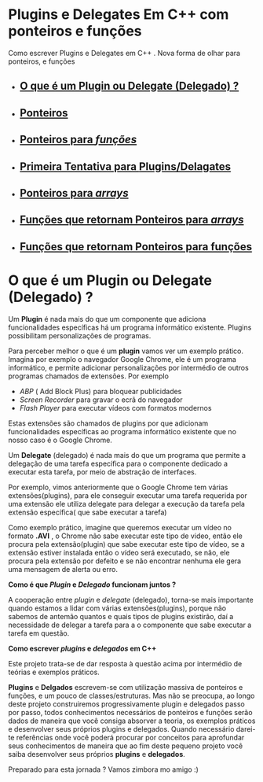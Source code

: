 # Plugins e Delegates Em C++  com ponteiros e funções 

Como escrever Plugins e Delegates em C++ . Nova forma de olhar para ponteiros, e funções 

- ## [O que é um Plugin ou Delegate (Delegado) ?](#DEF-PLUGIN-DELEGATE)
- ## [Ponteiros](#PN)
- ## [Ponteiros para *funções*](#PF)
- ## [Primeira Tentativa para **Plugins/Delagates**](#1-Tentativa-Plaguin)
- ## [Ponteiros para *arrays*](#PA)
- ## [Funções que retornam Ponteiros para *arrays*](#FRPA)
- ## [Funções que retornam Ponteiros para funções](#FRPF)

# <a name="DEF-PLUGIN-DELEGATE"></a> O que é um Plugin ou Delegate (Delegado) ?
Um **Plugin** é nada mais do que um componente que adiciona funcionalidades específicas há um programa informático existente. Plugins possibilitam personalizações de programas.

Para perceber melhor o que é um **plugin** vamos ver um exemplo prático. Imagina por exemplo o navegador Google Chrome, ele é um programa informático, e permite adicionar personalizações por intermédio de outros programas chamados de extensões. Por exemplo
- *ABP* ( Add Block Plus) para bloquear publicidades
- *Screen Recorder* para gravar o ecrã do navegador 
- *Flash Player* para executar vídeos com formatos modernos
 
 Estas extensões são chamados de plugins por que adicionam funcionalidades específicas ao programa informático existente que no nosso caso é o Google Chrome.

Um **Delegate** (delegado) é nada mais do que um programa que permite a delegação de uma tarefa específica para o componente dedicado a executar esta tarefa, por meio de abstração de interfaces.

Por exemplo, vimos anteriormente que o Google Chrome tem várias extensões(plugins), para ele conseguir executar uma tarefa requerida por uma extensão ele utiliza delegate para delegar a execução da tarefa  pela extensão específica( que sabe executar a tarefa)

Como exemplo prático, imagine que queremos executar um vídeo no formato **.AVI** , o Chrome não sabe executar este tipo de video, então ele procura pela extensão(plugin) que sabe executar este tipo de vídeo, se a extensão estiver instalada então o vídeo será executado, se não, ele procura pela extensão por defeito e se não encontrar nenhuma ele gera uma mensagem de alerta ou erro.

**Como é que *Plugin* e *Delegado* funcionam juntos ?**

A cooperação entre *plugin* e *delegate* (delegado),  torna-se mais importante quando estamos a lidar com várias extensões(plugins), porque não sabemos de antemão quantos e quais tipos de plugins existirão, daí a necessidade de 
delegar a tarefa para a o componente que sabe executar a tarefa em questão. 

**Como escrever *plugins* e *delegados* em C++**

Este projeto trata-se de dar resposta à questão acima por intermédio de teórias e exemplos práticos. 

**Plugins** e **Delgados** escrevem-se com utilização massiva de ponteiros e funções, e um pouco de classes/estruturas. Mas não se preocupa, ao longo deste projeto  construiremos progressivamente  plugin e delegados passo por passo, todos conhecimentos necessários de ponteiros e funções serão dados de maneira que você consiga absorver a teoria, os exemplos práticos e desenvolver seus próprios plugins e delegados. Quando necessário darei-te referências onde você poderá procurar por conceitos para aprofundar seus conhecimentos de maneira que ao fim deste pequeno projeto você saiba desenvolver seus próprios **plugins** e **delegados**.

Preparado para esta jornada ?  Vamos zimbora mo amigo :)

